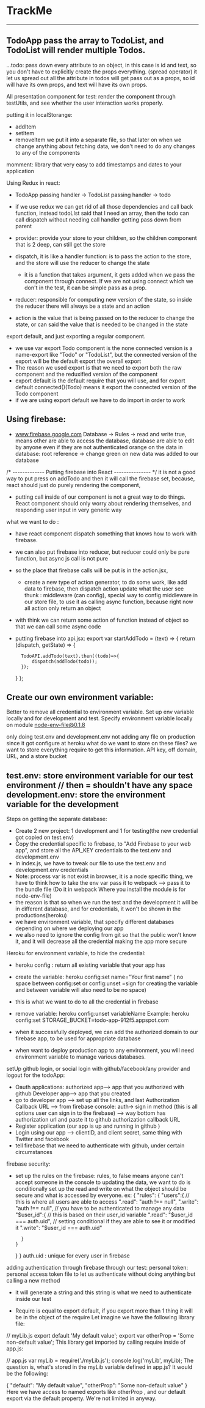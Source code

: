 # TrackMe

---------------------

## TodoApp pass the array to TodoList, and TodoList will render multiple Todos.

...todo: pass down every attribute to an object, in this case is id and text, so you don't
have to explicitly create the props everything. (spread operator) it let us spread out all the attribute
in todos will get pass out as a props, so id will have its own props, and text will have its own props.


All presentation component for test: render the component through testUtils, and see whether the user interaction works
properly.


putting it in localStorange:
* addItem
* setItem
* removeItem
we put it into a separate file, so that later on when we change anything about fetching data,
we don't need to do any changes to any of the components


momment: library that very easy to add timestamps and dates to your application


Using Redux in react:
* TodoApp passing handler -> TodoList passing handler -> todo
* if we use redux we can get rid of all those dependencies and call back function,
instead todoLIst said that I need an array, then the todo can call dispatch without needing call handler getting pass down from parent
* provider: provide your store to your children, so the children component that is 2 deep, can still get the store

* dispatch, it is like a handler function:  is to pass the action to the store, and the store will use the reducer to change the state
  * it is a function that takes argument, it gets added when we pass the component through connect. If we are not using connect
  which we don't in the test, it can be simple pass as a prop.
* reducer: responsible for computing new version of the state, so inside the reducer there will always be a state and an action
* action is the value that is being passed on to the reducer to change the state, or can said the value that is needed to be changed in the state


export default, and just exporting a regular component.
* we use var export Todo component is the none connected version is a name-export like "Todo" or "TodoList", but the connected version of the
export will be the default export the overall export
* The reason we used export is that we need to export both the raw component and the reduxified version of the component
* export default is the default require that you will use, and for export default connected()(Todo) means it export the connected version of the Todo component
* if we are using export default we have to do import in order to work


## Using firebase:
* www.firebase.google.com
Database -> Rules -> read and write true, means other are able to access the database, database are able to edit by anyone even if they are not authenticated
orange on the data in database: root reference -> change
green on new data was added to our database



/* ------------- Putting firebase into React --------------- */
it is not a good way to put press on addTodo and then it will call the firebase set, because, react should just do purely rendering the component,
* putting call inside of our component is not a great way to do things. React component should only worry about rendering themselves, and responding user input in very generic way

what we want to do :
* have react component dispatch something that knows how to work with firebase.

* we can also put firebase into reducer, but reducer could only be pure function, but async js call is not pure
* so the place that firebase calls will be put is in the action.jsx,
  * create a new type of action generator, to do some work, like add data to firebase, then dispatch action update what the user see
thunk : middleware (can config), special way to config middleware in our store file, to use it as calling async function, because right now all action only return an object
* with think we can return some action of function instead of object so that we can call some async code


* putting firebase into api.jsx:
export var startAddTodo = (text) => {
    return (dispatch, getState) => {

        TodoAPI.addTodo(text).then((todo)=>{
            dispatch(addTodo(todo));
        });
    }
};



## Create our own environment variable:
Better to remove all credential to environment variable.
Set up env variable locally and for development and test.
Specify environment variable locally on module node-env-file@0.1.8

only doing test.env and development.env not adding any file on production since it got configure at heroku
what do we want to store on these files?
we want to store everything require to get this information. API key, off domain, URL, and a store bucket

test.env: store environment variable for our test environment // then = shouldn't have any space
development.env: store the environment variable for the development
----------------------------------
Steps on getting the separate database:
* Create 2 new project: 1 development and 1 for testing(the new credential got copied on test.env)
* Copy the credential specific to firebase, to "Add Firebase to your web app", and store all the API_KEY credentials to the test.env and development.env
* In index.js, we have to tweak our file to use the test.env and development.env credentials
* Note: process var is not exist in browser, it is a node specific thing,
  we have to think how to take the env var pass it to webpack --> pass it to the bundle file (Do it in webpack Where you install the module is for node-env-file)
* the reason is that so when we run the test and the development it will be in different database, and for credentials, it won't be shown in the productions(heroku)
* we have environment variable, that specify different databases depending on where we deploying our app
* we also need to ignore the config from git so that the public won't know it, and it will decrease all the credential making the app more secure

Heroku for environment variable, to hide the credential:
* heroku config : return all existing variable that your app has
* create the variable: heroku config:set name="Your first name" ( no space between config:set or config:unset =sign for creating the variable and between variable will also need to be no space)
* this is what we want to do to all the credential in firebase
* remove variable: heroku config:unset variableName
  Example: heroku config:set STORAGE_BUCKET=todo-app-912f5.appspot.com
* when it successfully deployed, we can add the authorized domain to our firebase app, to be used for appropriate database

* when want to deploy production app to any environment, you will need environment variable to manage various databases.


setUp github login, or social login with github/facebook/any provider and logout for the todoApp:
* Oauth applications: authorized app--> app that you authorized with github Developer app--> app that you created
* go to developer app --> set up all the links, and last Authorization Callback URL --> from firebase console: auth-> sign in method (this is all options user can sign in to the firebase) --> way bottom has authorization url and paste it to github authorization callback URL
* Register application (our app is up and running in github )
* Login using our app --> clientID, and client secret, same thing with Twitter and facebook
* tell firebase that we need to authenticate with github, under certain circumstances


firebase security:
* set up the rules on the firebase: rules, to false means anyone can't accept someone in the console to updating the data,
  we want to do is conditionally set up the read and write on what the object should be secure and what is accessed by everyone.
  ex:
    {
    "rules": {
      "users":{ // this is where all users are able to access
      ".read": "auth !== null",
      ".write": "auth !== null", // you have to be authenticated to manage any data
      	"$user_id":{ // this is based on their user_id variable
        	".read": "$user_id === auth.uid", // setting conditional if they are able to see it or modified it
            ".write": "$user_id === auth.uid"

      	}
      }
    }
  }
  auth.uid : unique for every user in firebase

adding authentication through firebase through our test:
  personal token: personal access token file to let us authenticate without doing anything but calling a new method
 * it will generate a string and this string is what we need to authenticate inside our test




* Require is equal to export default, if you export more than 1 thing it will be in the object of the require
 Let imagine we have the following library file:

// myLib.js
export default 'My default value';
export var otherProp = 'Some non-default value';
This library get imported by calling require inside of app.js:

// app.js
var myLib = require('./myLib.js');
console.log('myLib', myLib);
The question is, what's stored in the myLib variable defined in app.js? It would be the following:

{
  "default": "My default value",
  "otherProp": "Some non-default value"
}
Here we have access to named exports like otherProp , and our default export via the default  property. We're not limited in anyway.


